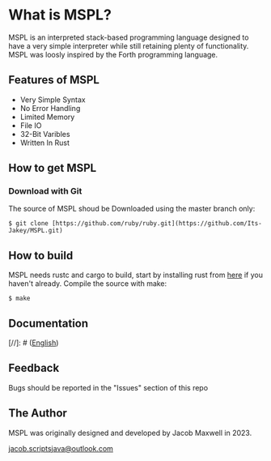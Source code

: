 # What is MSPL?

MSPL is an interpreted stack-based programming language designed 
to have a very simple interpreter while still retaining plenty 
of functionality. MSPL was loosly inspired by the Forth programming 
language.

## Features of MSPL

* Very Simple Syntax
* No Error Handling
* Limited Memory
* File IO
* 32-Bit Varibles
* Written In Rust

## How to get MSPL

### Download with Git

The source of MSPL shoud be Downloaded using the master branch only:

    $ git clone [https://github.com/ruby/ruby.git](https://github.com/Its-Jakey/MSPL.git)

## How to build

MSPL needs rustc and cargo to build, start by installing rust from [here](https://bit.ly/3JBBKAd) if you haven't already.
Compile the source with make:

    $ make

## Documentation

[//]: # ([English]())

## Feedback

Bugs should be reported in the "Issues" section of this repo

## The Author

MSPL was originally designed and developed by Jacob Maxwell in 2023.

<jacob.scriptsjava@outlook.com>
